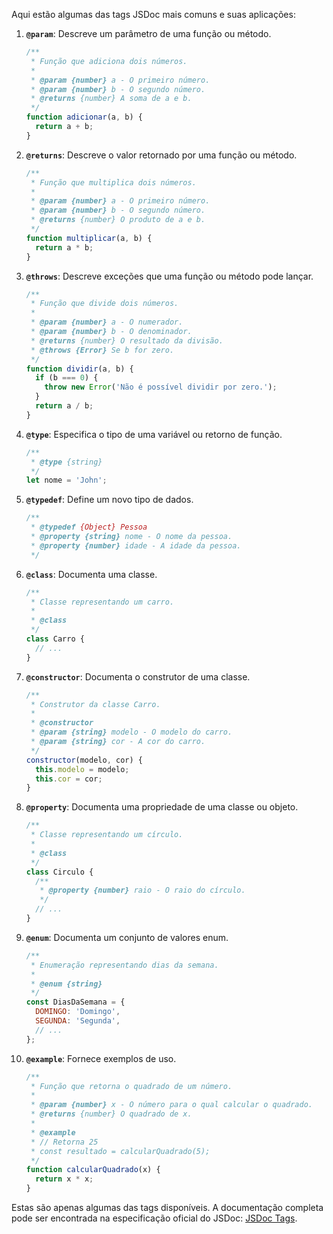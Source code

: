 Aqui estão algumas das tags JSDoc mais comuns e suas aplicações:

1. **`@param`**: Descreve um parâmetro de uma função ou método.

   ```javascript
   /**
    * Função que adiciona dois números.
    *
    * @param {number} a - O primeiro número.
    * @param {number} b - O segundo número.
    * @returns {number} A soma de a e b.
    */
   function adicionar(a, b) {
     return a + b;
   }
   ```

2. **`@returns`**: Descreve o valor retornado por uma função ou método.

   ```javascript
   /**
    * Função que multiplica dois números.
    *
    * @param {number} a - O primeiro número.
    * @param {number} b - O segundo número.
    * @returns {number} O produto de a e b.
    */
   function multiplicar(a, b) {
     return a * b;
   }
   ```

3. **`@throws`**: Descreve exceções que uma função ou método pode lançar.

   ```javascript
   /**
    * Função que divide dois números.
    *
    * @param {number} a - O numerador.
    * @param {number} b - O denominador.
    * @returns {number} O resultado da divisão.
    * @throws {Error} Se b for zero.
    */
   function dividir(a, b) {
     if (b === 0) {
       throw new Error('Não é possível dividir por zero.');
     }
     return a / b;
   }
   ```

4. **`@type`**: Especifica o tipo de uma variável ou retorno de função.

   ```javascript
   /**
    * @type {string}
    */
   let nome = 'John';
   ```

5. **`@typedef`**: Define um novo tipo de dados.

   ```javascript
   /**
    * @typedef {Object} Pessoa
    * @property {string} nome - O nome da pessoa.
    * @property {number} idade - A idade da pessoa.
    */
   ```

6. **`@class`**: Documenta uma classe.

   ```javascript
   /**
    * Classe representando um carro.
    *
    * @class
    */
   class Carro {
     // ...
   }
   ```

7. **`@constructor`**: Documenta o construtor de uma classe.

   ```javascript
   /**
    * Construtor da classe Carro.
    *
    * @constructor
    * @param {string} modelo - O modelo do carro.
    * @param {string} cor - A cor do carro.
    */
   constructor(modelo, cor) {
     this.modelo = modelo;
     this.cor = cor;
   }
   ```

8. **`@property`**: Documenta uma propriedade de uma classe ou objeto.

   ```javascript
   /**
    * Classe representando um círculo.
    *
    * @class
    */
   class Circulo {
     /**
      * @property {number} raio - O raio do círculo.
      */
     // ...
   }
   ```

9. **`@enum`**: Documenta um conjunto de valores enum.

   ```javascript
   /**
    * Enumeração representando dias da semana.
    *
    * @enum {string}
    */
   const DiasDaSemana = {
     DOMINGO: 'Domingo',
     SEGUNDA: 'Segunda',
     // ...
   };
   ```

10. **`@example`**: Fornece exemplos de uso.

    ```javascript
    /**
     * Função que retorna o quadrado de um número.
     *
     * @param {number} x - O número para o qual calcular o quadrado.
     * @returns {number} O quadrado de x.
     *
     * @example
     * // Retorna 25
     * const resultado = calcularQuadrado(5);
     */
    function calcularQuadrado(x) {
      return x * x;
    }
    ```

Estas são apenas algumas das tags disponíveis. A documentação completa pode ser encontrada na especificação oficial do JSDoc: [JSDoc Tags](https://jsdoc.app/tags.html).